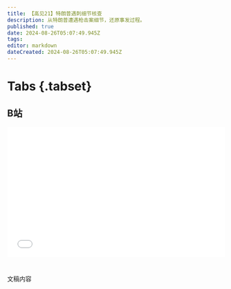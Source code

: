 ```yaml
---
title: 【高见21】特朗普遇刺细节核查
description: 从特朗普遭遇枪击案细节，还原事发过程。
published: true
date: 2024-08-26T05:07:49.945Z
tags: 
editor: markdown
dateCreated: 2024-08-26T05:07:49.945Z
---
```


# Tabs {.tabset}

## B站

<div style="position: relative; padding: 30% 45%;">
<iframe style="position: absolute; width: 100%; height: 100%; left: 0; top: 0;" src="//player.bilibili.com/player.html?&bvid=BV1kS421X7GN&page=1&as_wide=1&high_quality=1&danmaku=1&autoplay=0" scrolling="no" border="0" frameborder="no" framespacing="0" allowfullscreen="true"></iframe>
</div>


#

文稿内容